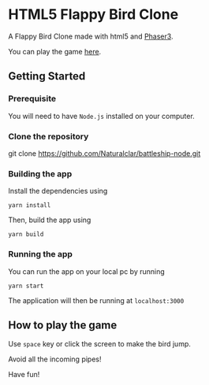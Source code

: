 # HTML5 Flappy Bird Clone

A Flappy Bird Clone made with html5 and [Phaser3](https://phaser.io/phaser3).

You can play the game [here](https://html5-flappy-bird-clone.now.sh/).

## Getting Started

### Prerequisite

You will need to have `Node.js` installed on your computer.

### Clone the repository

git clone https://github.com/Naturalclar/battleship-node.git

### Building the app

Install the dependencies using 

`yarn install`

Then, build the app using

`yarn build`

### Running the app

You can run the app on your local pc by running

`yarn start`

The application will then be running at `localhost:3000`

## How to play the game

Use `space` key or click the screen to make the bird jump.

Avoid all the incoming pipes!

Have fun!
